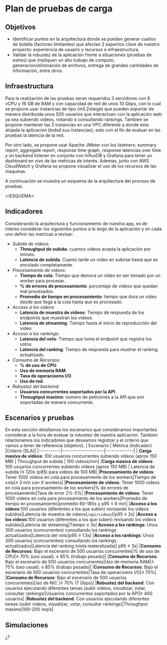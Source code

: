 # Plan de pruebas de carga

## Objetivos
- Identificar puntos en la arquitectura donde se pueden generar cuellos de botella (factores limitantes) que afectan 2 aspectos clave de nuestro proyecto: experiencia de usuario y recursos e infraestructura.
- Validar la robustez de la aplicación frente a situaciones (pruebas de estres) que impliquen un alto trabajo de computo, generación/eliminación de archivos, entrega de grandes cantidades de información, entre otros.
## Infraestructura
Para la realización de las pruebas seran requeridos 3 servidores con 8 vCPU y 16 GB de RAM y con capacidad de red de unos 10 Gbps, con lo cual se propone usar instancias de tipo (m5.2xlarge) que pueden soportar de manera distribuida unos 500 usuarios que interactuen con la aplicación web ya sea subiendo videos, votando o consultando rankings. Tambien se propone mantener las 3 instancias en una VPC diferente a donde esta alojada la aplicacion (todsd sus instancias), esto con el fin de evaluar en las pruebas la latencia de la red.

Por otro lado, se propone usar Apache JMeter con los listeners: summary report, aggregate report, response time graph, response latencias over time y un backend listener en conjunto con InfluxDB y Grafana para tener un dashboard en vivo de las metricas de interés. Ademas, junto con AWS CloudWatch y Grafana se propone visualizar el uso de los recursos de las maquinas.

A continuación se muestra un esquema de la arquitectura del proceso de pruebas. 

<\ESQUEMA>

## Indicadores
Considerando la arquitectura y funcionamiento de nuestra app, es de interes considerar los siguientes puntos a lo largo de la aplicación y en cada uno definir las metricas a revisar:
- *Subida de videos*:
    - **Throughput de subida**: cuantos videos acepta la aplicación por minuto.
    - **Latencia de subida**: Cuanto tarde un video en subirse hasta que es encolado completamente.
- *Procesamiento de videos*:
    - **Tiempo de cola**: Tiempo que demora un video en ser tomado por un worker para procesar.
    - **% de errores de procesamiento**: porcentaje de videos que quedan mal procesados.
    - **Promedio de tiempo en procesamiento**: tiempo que dura un video desde que llega a la cola hasta que es procesado.
- *Acceso a los videos*:
    - **Latencia de muestra de videos**: Tiempo de respuesta de los endpoints que muestran los videos. 
    - **Latencia de streaming**: Tiempo hasta el inicio de reproducción del video. 
- *Acceso a los rankings*:
    - **Latencia del voto**: Tiempo que toma el endpoint que registra los votos.
    - **Latencia del ranking**: Tiempo de respuesta para mostrar el ranking actualizado. 
- *Consumo de Recursos*:
    - **% de uso de CPU**.
    - **Uso de memoria RAM**.
    - **Tasa de operacioens I/O**.
    - **Uso de red**.
- *Robustez del backend*:
    - **Usuarios concurrentes soportados por la API**.
    - **Throughput maximo**: numero de peticiones a la API que son soportadas de manera concurrente.
## Escenarios y pruebas

En esta sección detallamos los escenarios que consideramos importantes considerar a la hora de evaluar la robustez de nuestra aplicación. Tambien relacionamos los indicadores que deseamos registrar y el criterio que vamos a tener de referencia (objetivo).
| Escenario | Metrica (indicador) |Criterio (SLA)|
|-----------|---------------------|--------------|
| **Carga masiva de videos**: 100 usuarios concurrentes subiendo videos (aprox 150 MB) | Throughput de subida | 100 videos/min|
|**Carga masiva de videos**: 100 usuarios concurrentes subiendo videos (aprox 150 MB) | Latencia de subida |$\leq$ 120s (p95) para videos de 100 MB|
|**Procesamiento de videos**: Tener 1000 videos en cola para procesamiento de los workers|Tiempo de cola|$\leq$ 3 min con  $X$ workers|
|**Procesamiento de videos**: Tener 1000 videos en cola para procesamiento de los workers|% de errores de procesamiento|Tasa de error 2%-5%|
|**Procesamiento de videos**: Tener 1000 videos en cola para procesamiento de los workers|Promedio de tiempo en procesamiento|promedio 60-180s y p95 $\leq$ 6 min|
|**Acceso a los videos**:100 usuarios (diferentes a los que suben) revisando los videos subidos|Latencia de muestra de videos(`/api/videos`)|p95 $\leq$ 2s|
|**Acceso a los videos**:100 usuarios (diferentes a los que suben) revisando los videos subidos|Latencia de streaming|Tiempo $\leq$  3s|
**Acceso a los rankings**: Unos 300 usuarios (concurrentes) consultando los rankings actualizados|Latencia del voto|p95 $\leq$ 1.5s|
|**Acceso a los rankings**: Unos 300 usuarios (concurrentes) consultando los rankings actualizados|Latencia del ranking (vista materalizada)| p95 $\leq$ 3s|
|**Consumo de Recursos**: Bajo el escenario de 500 usuarios concurrentes|% de uso de CPU|$\leq$ 70% (uso usual); $\leq$ 85% (trabajo pesado)|
|**Consumo de Recursos**: Bajo el escenario de 500 usuarios concurrentes|Uso de memoria RAM|$\leq$ 75% (uso usual); $\leq$ 85% (trabajo pesado)|
|**Consumo de Recursos**: Bajo el escenario de 500 usuarios concurrentes|Tasa de operacioens I/O|$\leq$ 70%|
|**Consumo de Recursos**: Bajo el escenario de 500 usuarios concurrentes|Uso de NIC |$\leq$ 70% (7 Gbps)|
|**Robustez del backend**: Con usuarios ejecutando diferentes tareas (subir videos, visualizar, votar, consultar rankings)|Usuarios concurrentes soportados por la API|$\geq$ 400 usuarios|
|**Robustez del backend**: Con usuarios ejecutando diferentes tareas (subir videos, visualizar, votar, consultar rankings)|Throughput máximo|100-200 req/s|
## Simulaciones

¿?